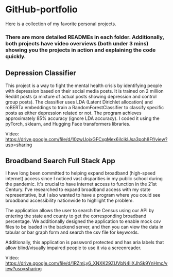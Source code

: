 # GitHub-portfolio

Here is a collection of my favorite personal projects. 

### There are more detailed READMEs in each folder. Additionally, both projects have video overviews (both under 3 mins) showing you the projects in action and explaining the code quickly.

## Depression Classifier 

This project is a way to fight the mental health crisis by identifying people with depression based on their social media posts. It is trained on 2 million Reddit posts (a mixture of actual posts showing depression and control group posts). The classifier uses LDA (Latent Dirichlet allocation) and roBERTa embeddings to train a RandomForestClassifier to classify specific posts as either depression related or not. The program achieves approximately 85% accuracy (ignore LDA accuracy). I coded it using the pyTorch, sklearn, and Hugging Face transformers libraries.


Video:
https://drive.google.com/file/d/10zwUojxGFCxgMex6iIcikIJsa3poh8Ff/view?usp=sharing

## Broadband Search Full Stack App

I have long been committed to helping expand broadband (high-speed internet) access since I noticed vast disparities in my public school during the pandemic. It's crucial to have internet access to function in the 21st Century. I've researched to expand broadband access with my state representative, but I also wanted to have a program where you could see broadband accessibility nationwide to highlight the problem.

The application allows the user to search the Census using our API by entering the state and county to get the
corresponding broadband percentage. We additionally designed the application to enable mock csv files to be loaded in the backend server, and then you can view the data in tabular or bar graph form and search the csv file for keywords.

Additionally, this application is password protected and has aria labels that allow blind/visually impaired people to use it via a screenreader. 

Video: https://drive.google.com/file/d/1RZmLy6_XNXK29ZUVbN4IiXJhSk9YnHmc/view?usp=sharing
